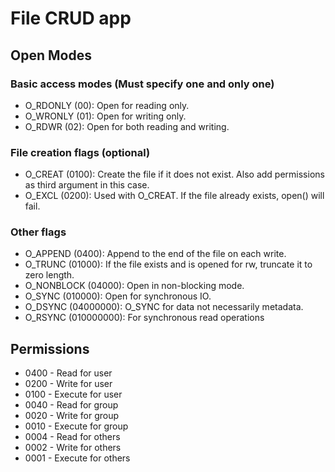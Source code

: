 # File CRUD app

## Open Modes

### Basic access modes (Must specify one and only one)

- O_RDONLY (00): Open for reading only.
- O_WRONLY (01): Open for writing only.
- O_RDWR (02): Open for both reading and writing.

### File creation flags (optional)

- O_CREAT (0100): Create the file if it does not exist. Also add permissions as third argument in this case.
- O_EXCL (0200): Used with O_CREAT. If the file already exists, open() will fail.

### Other flags
- O_APPEND (0400): Append to the end of the file on each write.
- O_TRUNC (01000): If the file exists and is opened for rw, truncate it to zero length.
- O_NONBLOCK (04000): Open in non-blocking mode.
- O_SYNC (010000): Open for synchronous IO.
- O_DSYNC (04000000): O_SYNC for data not necessarily metadata.
- O_RSYNC (010000000): For synchronous read operations

## Permissions

- 0400 - Read for user
- 0200 - Write for user
- 0100 - Execute for user
- 0040 - Read for group
- 0020 - Write for group
- 0010 - Execute for group
- 0004 - Read for others
- 0002 - Write for others
- 0001 - Execute for others